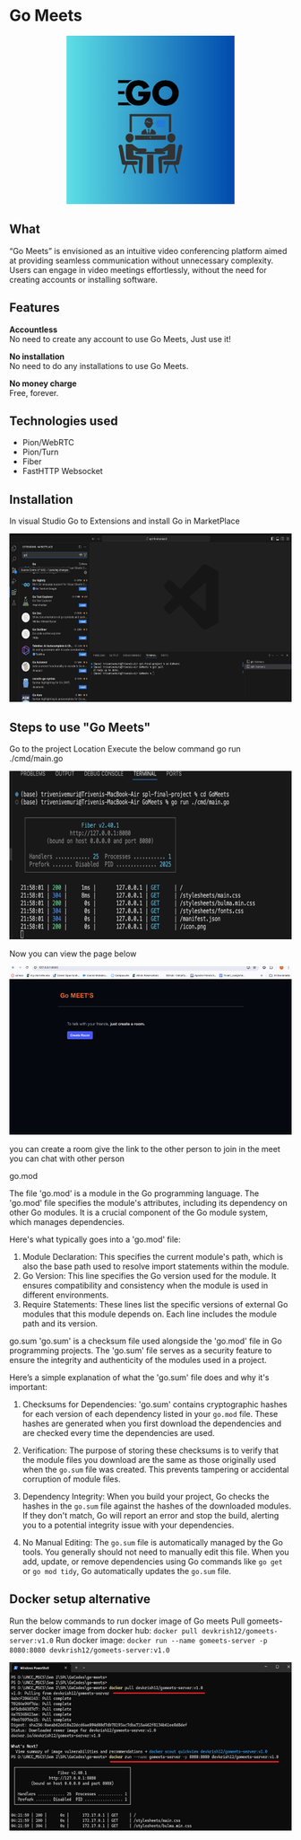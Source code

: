 # Go Meets

<div align="center">
	<img height="300px" src="assets/icon.png">
</div>

## What

“Go Meets” is envisioned as an intuitive video conferencing platform aimed at providing seamless communication without unnecessary complexity. Users can engage in video meetings effortlessly, without the need for creating accounts or installing software.

## Features

**Accountless**  
No need to create any account to use Go Meets, Just use it!

**No installation**  
No need to do any installations to use Go Meets.

**No money charge**  
Free, forever.


## Technologies used

- Pion/WebRTC
- Pion/Turn
- Fiber
- FastHTTP Websocket


## Installation
In visual Studio Go to Extensions and install Go in MarketPlace
<div align="left">
	<img height="300px" src="assets/vs.png"><br>
</div>

## Steps to use "Go Meets"
Go to the project Location 
Execute the below command
  go run ./cmd/main.go
<div align="left">
	<img height="300px" src="assets/exec.png "><br>
</div>

Now you can view the page below
<div align="left">
	<img height="300px" src="assets/fe.png"><br>
</div>

you can create a room 
give the link to the other person to join in the meet 
you can chat with other person

go.mod 

The file 'go.mod' is a module in the Go programming language. The 'go.mod' file specifies the module's attributes, including its dependency on other Go modules. It is a crucial component of the Go module system, which manages dependencies.

Here's what typically goes into a 'go.mod' file:

1. Module Declaration: This specifies the current module's path, which is also the base path used to resolve import statements within the module.
2. Go Version: This line specifies the Go version used for the module. It ensures compatibility and consistency when the module is used in different environments.
3. Require Statements: These lines list the specific versions of external Go modules that this module depends on. Each line includes the module path and its version.

go.sum
'go.sum' is a checksum file used alongside the 'go.mod' file in Go programming projects. The 'go.sum' file serves as a security feature to ensure the integrity and authenticity of the modules used in a project.

Here’s a simple explanation of what the 'go.sum' file does and why it's important:

1. Checksums for Dependencies: 'go.sum' contains cryptographic hashes for each version of each dependency listed in your `go.mod` file. These hashes are generated when you first download the dependencies and are checked every time the dependencies are used.

2. Verification: The purpose of storing these checksums is to verify that the module files you download are the same as those originally used when the `go.sum` file was created. This prevents tampering or accidental corruption of module files.

3. Dependency Integrity: When you build your project, Go checks the hashes in the `go.sum` file against the hashes of the downloaded modules. If they don't match, Go will report an error and stop the build, alerting you to a potential integrity issue with your dependencies.

4. No Manual Editing: The `go.sum` file is automatically managed by the Go tools. You generally should not need to manually edit this file. When you add, update, or remove dependencies using Go commands like `go get` or `go mod tidy`, Go automatically updates the `go.sum` file.

## Docker setup alternative
Run the below commands to run docker image of Go meets
Pull gomeets-server docker image from docker hub: `docker pull devkrish12/gomeets-server:v1.0`
Run docker image: `docker run --name gomeets-server -p 8080:8080 devkrish12/gomeets-server:v1.0`

<div align="left">
	<img height="300px" src="assets/docker.png"><br>
</div>

